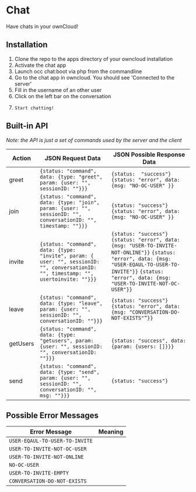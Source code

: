Chat
====

Have chats in your ownCloud!

## Installation
1.	Clone the repo to the apps directory of your owncloud installation
3. 	Activate the chat app
4.	Launch occ chat:boot via php from the commandline
7. 	Go to the chat app in owncloud. You should see 'Connected to the server'
8. 	Fill in the username of an other user
9. 	Click on the left bar on the conversation
10. 	Start chatting!


## Built-in API
*Note: the API is just a set of commands used by the server and the client*

 Action  | JSON Request Data   | JSON Possible Response Data  
 --- | --- | ---
greet | `{status: "command", data: {type: "greet", param: {user: "", sessionID: ""}}}` | `{status:  "success"}` `{status: "error", data: {msg: "NO-OC-USER" }}`
join | `{status: "command", data: {type: "join", param: {user: "", sessionID: "", conversationID: "", timestamp: ""}}}` | `{status: "success"}` `{status: "error", data: {msg: "NO-OC-USER" }}`
invite | `{status: "command", data: {type: "invite", param: { user: "", sessionID: "", conversationID: "", timestamp: "", usertoinvite: ""}}}` | `{status: "success"} {status: "error", data: {msg: "USER-TO-INVITE-NOT-ONLINE"}}` `{status: "error", data: {msg: "USER-EQAUL-TO-USER-TO-INVITE"}}` `{status: "error", data: {msg: "USER-TO-INVITE-NOT-OC-USER"}}`
leave | `{status: "command", data: {type: "leave", param: {user: "", sessionID: "", conversationID: ""}}}` | `{status: "success"}` `{status: "error", data: {msg: "CONVERSATION-DO-NOT-EXISTS"”}}`
getUsers | `{status: "command", data: {type: "getusers", param: {user: "", sessionID: "", conversationID: ""}}}` | `{status: "success", data: {param: {users: []}}}`
send | `{status: "command", data: {type: "send", param: {user: "", sessionID: "", conversationID: "", msg: ""}}}` | `{status: "success"}`

## Possible Error Messages

Error Message  | Meaning 
  --- | ---
`USER-EQAUL-TO-USER-TO-INVITE` |  
`USER-TO-INVITE-NOT-OC-USER` |
`USER-TO-INVITE-NOT-ONLINE` |
`NO-OC-USER` |
`USER-TO-INVITE-EMPTY` |
`CONVERSATION-DO-NOT-EXISTS` | 

